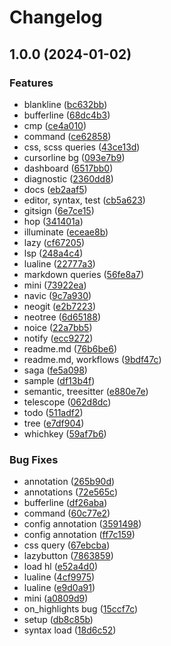 # Changelog

## 1.0.0 (2024-01-02)


### Features

* blankline ([bc632bb](https://github.com/maxmx03/hydra.nvim/commit/bc632bb0b9ab3822888ed84222dc6c99375af87d))
* bufferline ([68dc4b3](https://github.com/maxmx03/hydra.nvim/commit/68dc4b33243ecb2773529872dec9f9556fd2051d))
* cmp ([ce4a010](https://github.com/maxmx03/hydra.nvim/commit/ce4a010bc197760bf3d07b2b933188a58427826b))
* command ([ce62858](https://github.com/maxmx03/hydra.nvim/commit/ce628589ae896c4cefed9ba6cc0106fe95c5c8d3))
* css, scss queries ([43ce13d](https://github.com/maxmx03/hydra.nvim/commit/43ce13deb5ffa3b62137953bc238ad76ecb3972d))
* cursorline bg ([093e7b9](https://github.com/maxmx03/hydra.nvim/commit/093e7b93247cb6131a913a7ce8757f0537e6dcc4))
* dashboard ([6517bb0](https://github.com/maxmx03/hydra.nvim/commit/6517bb0fcc70352b2f403fbaf5c69dfc4401deb4))
* diagnostic ([2360dd8](https://github.com/maxmx03/hydra.nvim/commit/2360dd86d3eab45fc5e40b1906b859e8f669f1cc))
* docs ([eb2aaf5](https://github.com/maxmx03/hydra.nvim/commit/eb2aaf5bb8dc5032377c2d4a1a211055581ed9c4))
* editor, syntax, test ([cb5a623](https://github.com/maxmx03/hydra.nvim/commit/cb5a6239e1810072eaa523439933bfd4aa9880fa))
* gitsign ([6e7ce15](https://github.com/maxmx03/hydra.nvim/commit/6e7ce15fd1a0db61430d7d43045e65af61d97868))
* hop ([341401a](https://github.com/maxmx03/hydra.nvim/commit/341401a0b760f3dd870e8d3e4b5e283d082e73e7))
* illuminate ([eceae8b](https://github.com/maxmx03/hydra.nvim/commit/eceae8b880c245615b264d919bedb67823580eb5))
* lazy ([cf67205](https://github.com/maxmx03/hydra.nvim/commit/cf672054d73a962cda80026c5b800faebeea7845))
* lsp ([248a4c4](https://github.com/maxmx03/hydra.nvim/commit/248a4c42c7e846d477e921a1d4e16dcdb83dc858))
* lualine ([22777a3](https://github.com/maxmx03/hydra.nvim/commit/22777a35c8989762f320117f5012c452c048258c))
* markdown queries ([56fe8a7](https://github.com/maxmx03/hydra.nvim/commit/56fe8a783e06d4f30e3235145e717369d07fce5b))
* mini ([73922ea](https://github.com/maxmx03/hydra.nvim/commit/73922eac8992e94769755419755b59c26548f2b9))
* navic ([9c7a930](https://github.com/maxmx03/hydra.nvim/commit/9c7a930a1a4ec0ec56af1caeb0725b7bfa13a3e9))
* neogit ([e2b7223](https://github.com/maxmx03/hydra.nvim/commit/e2b72231d93286f521747ecaba399553c2d4ff95))
* neotree ([6d65188](https://github.com/maxmx03/hydra.nvim/commit/6d6518825250ae9b503fe4b84f6b26b260795b29))
* noice ([22a7bb5](https://github.com/maxmx03/hydra.nvim/commit/22a7bb5e51eddad64c3cfd9df4ad579ec2ec00c2))
* notify ([ecc9272](https://github.com/maxmx03/hydra.nvim/commit/ecc9272d5e4cd481b956d53e0c36a7bb35a4118d))
* readme.md ([76b6be6](https://github.com/maxmx03/hydra.nvim/commit/76b6be62c0f887e62ad8629f512c1596c395f609))
* readme.md, workflows ([9bdf47c](https://github.com/maxmx03/hydra.nvim/commit/9bdf47c3a977fe4bc9654e4447de8c7e17d819da))
* saga ([fe5a098](https://github.com/maxmx03/hydra.nvim/commit/fe5a098672d6371907b9e29da65905f1f8c33c87))
* sample ([df13b4f](https://github.com/maxmx03/hydra.nvim/commit/df13b4fb70cbc7d1c42a57a087d9c283b0a5bafe))
* semantic, treesitter ([e880e7e](https://github.com/maxmx03/hydra.nvim/commit/e880e7ecc1d971b495fe2df3f449380bc972d84f))
* telescope ([062d8dc](https://github.com/maxmx03/hydra.nvim/commit/062d8dce567a12e041ea8bcb99296760364ba02c))
* todo ([511adf2](https://github.com/maxmx03/hydra.nvim/commit/511adf2e9330ed2335d116d072a79a8352f29d9e))
* tree ([e7df904](https://github.com/maxmx03/hydra.nvim/commit/e7df904f97e8dbeb04b61f1ebc17546fb68b4315))
* whichkey ([59af7b6](https://github.com/maxmx03/hydra.nvim/commit/59af7b6eb1f1a490c4950d767009a9c6b02928e8))


### Bug Fixes

* annotation ([265b90d](https://github.com/maxmx03/hydra.nvim/commit/265b90db980fd2663f99ed6473b8dcec85a92d9c))
* annotations ([72e565c](https://github.com/maxmx03/hydra.nvim/commit/72e565c1523f4f0c831d26ece801d7371dc14668))
* bufferline ([df26aba](https://github.com/maxmx03/hydra.nvim/commit/df26aba07e1d4e1182cf7c5d34cc1548d2965c05))
* command ([60c77e2](https://github.com/maxmx03/hydra.nvim/commit/60c77e26bb72fccc3a53ea67b298a6e1fa8812df))
* config annotation ([3591498](https://github.com/maxmx03/hydra.nvim/commit/3591498db53c47c8df9b98f3e5ff8e821b85256e))
* config annotation ([ff7c159](https://github.com/maxmx03/hydra.nvim/commit/ff7c15987461e27e7c7e54aad5b379e47bf54a79))
* css query ([67ebcba](https://github.com/maxmx03/hydra.nvim/commit/67ebcba01ef7119e6591d399f84bae2c8b74bafd))
* lazybutton ([7863859](https://github.com/maxmx03/hydra.nvim/commit/7863859567225ad61724bbcf364be5863ad9904b))
* load hl ([e52a4d0](https://github.com/maxmx03/hydra.nvim/commit/e52a4d040f5e6f79d08b054b190588180796d8a2))
* lualine ([4cf9975](https://github.com/maxmx03/hydra.nvim/commit/4cf99756435b3f1aab02e03ef187c2f51da1d32f))
* lualine ([e9d0a91](https://github.com/maxmx03/hydra.nvim/commit/e9d0a91cb9bc8401065a3aadaded3e690464ce96))
* mini ([a0809d9](https://github.com/maxmx03/hydra.nvim/commit/a0809d9871ce081f08aad2ac90e87a5618e5eee9))
* on_highlights bug ([15ccf7c](https://github.com/maxmx03/hydra.nvim/commit/15ccf7cf825296bf9172e40d3648baf617637fdc))
* setup ([db8c85b](https://github.com/maxmx03/hydra.nvim/commit/db8c85b3e19a8064e27253cd82a66857cd03d926))
* syntax load ([18d6c52](https://github.com/maxmx03/hydra.nvim/commit/18d6c52a74b777ca0b2c717772dd15cee1c768da))
